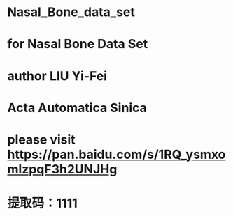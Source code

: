 # Nasal_Bone_data_set
# for Nasal Bone Data Set
# author LIU Yi-Fei
# Acta Automatica Sinica

# please visit https://pan.baidu.com/s/1RQ_ysmxomlzpqF3h2UNJHg 
# 提取码：1111 


